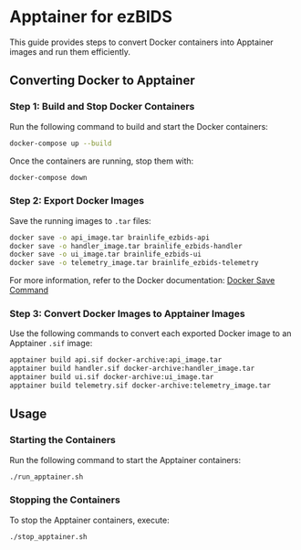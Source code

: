 # Apptainer for ezBIDS

This guide provides steps to convert Docker containers into Apptainer images and run them efficiently.

## Converting Docker to Apptainer

### Step 1: Build and Stop Docker Containers
Run the following command to build and start the Docker containers:
```sh
docker-compose up --build
```

Once the containers are running, stop them with:
```sh
docker-compose down
```

### Step 2: Export Docker Images
Save the running images to `.tar` files:
```sh
docker save -o api_image.tar brainlife_ezbids-api
docker save -o handler_image.tar brainlife_ezbids-handler
docker save -o ui_image.tar brainlife_ezbids-ui
docker save -o telemetry_image.tar brainlife_ezbids-telemetry
```
For more information, refer to the Docker documentation: [Docker Save Command](https://docs.docker.com/reference/cli/docker/image/save/)

### Step 3: Convert Docker Images to Apptainer Images
Use the following commands to convert each exported Docker image to an Apptainer `.sif` image:
```sh
apptainer build api.sif docker-archive:api_image.tar
apptainer build handler.sif docker-archive:handler_image.tar
apptainer build ui.sif docker-archive:ui_image.tar
apptainer build telemetry.sif docker-archive:telemetry_image.tar
```

## Usage

### Starting the Containers
Run the following command to start the Apptainer containers:
```sh
./run_apptainer.sh
```

### Stopping the Containers
To stop the Apptainer containers, execute:
```sh
./stop_apptainer.sh
```